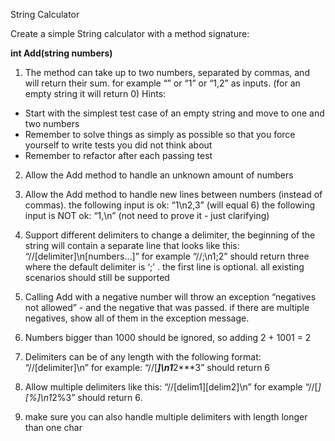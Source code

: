 String Calculator

Create a simple String calculator with a method signature:

**int Add(string numbers)**

1) The method can take up to two numbers, separated by commas, and will return their sum. 
for example “” or “1” or “1,2” as inputs.
(for an empty string it will return 0) 
Hints:

 - Start with the simplest test case of an empty string and move to one and two numbers
 - Remember to solve things as simply as possible so that you force yourself to write tests you did not think about
 - Remember to refactor after each passing test

2) Allow the Add method to handle an unknown amount of numbers

3) Allow the Add method to handle new lines between numbers (instead of commas).
the following input is ok: “1\n2,3” (will equal 6)
the following input is NOT ok: “1,\n” (not need to prove it - just clarifying)

4) Support different delimiters
to change a delimiter, the beginning of the string will contain a separate line that looks like this: “//[delimiter]\n[numbers…]” for example “//;\n1;2” should return three where the default delimiter is ‘;’ .
the first line is optional. all existing scenarios should still be supported

5) Calling Add with a negative number will throw an exception “negatives not allowed” - and the negative that was passed. 
if there are multiple negatives, show all of them in the exception message.


6) Numbers bigger than 1000 should be ignored, so adding 2 + 1001 = 2

7) Delimiters can be of any length with the following format: “//[delimiter]\n” for example: “//[***]\n1***2***3” should return 6

8) Allow multiple delimiters like this: “//[delim1][delim2]\n” for example “//[*][%]\n1*2%3” should return 6.

9) make sure you can also handle multiple delimiters with length longer than one char

